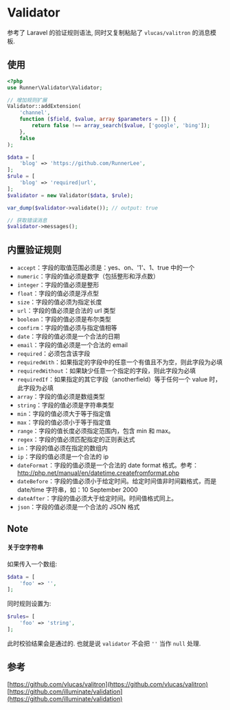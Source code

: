 # Validator

参考了 Laravel 的验证规则语法, 同时又复制粘贴了 `vlucas/valitron` 的消息模板.

## 使用
```php
<?php
use Runner\Validator\Validator;

// 增加规则扩展
Validator::addExtension(
    'channel',
    function ($field, $value, array $parameters = []) {
        return false !== array_search($value, ['google', 'bing']);
    },
    false
);

$data = [
    'blog' => 'https://github.com/RunnerLee',
];
$rule = [
    'blog' => 'required|url',
];
$validator = new Validator($data, $rule);

var_dump($validator->validate()); // output: true

// 获取错误消息
$validator->messages();
```

## 内置验证规则
* `accept`：字段的取值范围必须是：yes、on、'1'、1、true 中的一个
* `numeric`：字段的值必须是数字（包括整形和浮点数）
* `integer`：字段的值必须是整形
* `float`：字段的值必须是浮点型
* `size`：字段的值必须为指定长度
* `url`：字段的值必须是合法的 url 类型
* `boolean`：字段的值必须是布尔类型
* `confirm`：字段的值必须与指定值相等
* `date`：字段的值必须是一个合法的日期
* `email`：字段的值必须是一个合法的 email
* `required`：必须包含该字段
* `requiredWith`：如果指定的字段中的任意一个有值且不为空，则此字段为必填
* `requiredWithout`：如果缺少任意一个指定的字段，则此字段为必填
* `requiredIf`：如果指定的其它字段（anotherfield）等于任何一个 value 时，此字段为必填
* `array`：字段的值必须是数组类型
* `string`：字段的值必须是字符串类型
* `min`：字段的值必须大于等于指定值
* `max`：字段的值必须小于等于指定值
* `range`：字段的值长度必须指定范围内，包含 min 和 max。
* `regex`：字段的值必须匹配指定的正则表达式
* `in`：字段的值必须在指定的数组内
* `ip`：字段的值必须是一个合法的 ip
* `dateFormat`：字段的值必须是一个合法的 date format 格式。参考：http://php.net/manual/en/datetime.createfromformat.php
* `dateBefore`：字段的值必须小于给定时间。给定时间值非时间戳格式，而是 date/time 字符串，如：10 September 2000
* `dateAfter`：字段的值必须大于给定时间。时间值格式同上。
* `json`：字段的值必须是一个合法的 JSON 格式

## Note

#### 关于空字符串
如果传入一个数组:

```php
$data = [
    'foo' => '',
];
```

同时规则设置为:
```php
$rules= [
    'foo' => 'string',
];
```

此时校验结果会是通过的. 也就是说 `validator` 不会把 `''` 当作 `null` 处理.


## 参考
[https://github.com/vlucas/valitron](https://github.com/vlucas/valitron)
[https://github.com/illuminate/validation](https://github.com/illuminate/validation)
